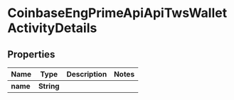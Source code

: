 
# CoinbaseEngPrimeApiApiTwsWalletActivityDetails

## Properties
Name | Type | Description | Notes
------------ | ------------- | ------------- | -------------
**name** | **String** |  | 



